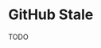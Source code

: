 # GitHub Stale

TODO

<!--
https://github.com/apps/stale
-->

<!-- **Refer:** `./.github/stale.yml`

```yml
---
daysUntilStale: 60
daysUntilClose: 7
exemptLabels:
  - pinned
  - enhancement
  - bug
staleLabel: stale
markComment: >
  This issue has been automatically marked as stale because it has not had
  recent activity. It will be closed if no further activity occurs. Thank you
  for your contributions.
closeComment: false
``` -->

